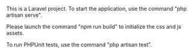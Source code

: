 This is a Laravel project.
To start the application, use the command "php artisan serve".

Please launch the command "npm run build" to initialize the css and js assets.

To run PHPUnit tests, use the command "php artisan test".
